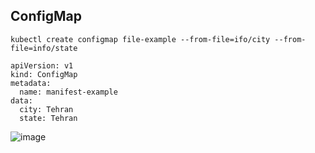 ## ConfigMap

```
kubectl create configmap file-example --from-file=ifo/city --from-file=info/state
```
```
apiVersion: v1
kind: ConfigMap
metadata:
  name: manifest-example
data:
  city: Tehran
  state: Tehran
```

![image](https://github.com/user-attachments/assets/146e6df4-08a9-475c-91ce-769d465253d5)


